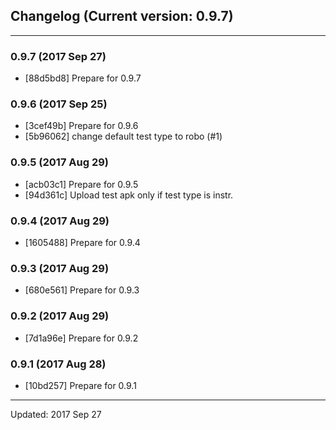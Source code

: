 ## Changelog (Current version: 0.9.7)

-----------------

### 0.9.7 (2017 Sep 27)

* [88d5bd8] Prepare for 0.9.7

### 0.9.6 (2017 Sep 25)

* [3cef49b] Prepare for 0.9.6
* [5b96062] change default test type to robo (#1)

### 0.9.5 (2017 Aug 29)

* [acb03c1] Prepare for 0.9.5
* [94d361c] Upload test apk only if test type is instr.

### 0.9.4 (2017 Aug 29)

* [1605488] Prepare for 0.9.4

### 0.9.3 (2017 Aug 29)

* [680e561] Prepare for 0.9.3

### 0.9.2 (2017 Aug 29)

* [7d1a96e] Prepare for 0.9.2

### 0.9.1 (2017 Aug 28)

* [10bd257] Prepare for 0.9.1

-----------------

Updated: 2017 Sep 27